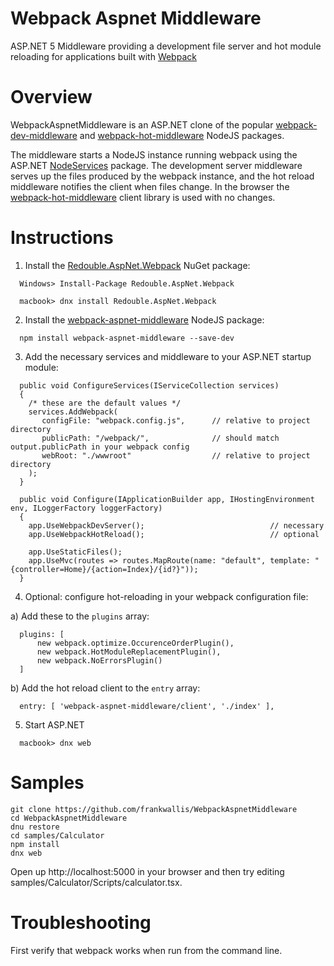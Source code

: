 # Webpack Aspnet Middleware

ASP.NET 5 Middleware providing a development file server and hot module reloading for applications built with [Webpack](https://github.com/webpack/webpack)

# Overview

WebpackAspnetMiddleware is an ASP.NET clone of the popular [webpack-dev-middleware](https://github.com/webpack/webpack-dev-middleware.git) and [webpack-hot-middleware](https://github.com/glenjamin/webpack-hot-middleware.git) NodeJS packages. 

The middleware starts a NodeJS instance running webpack using the ASP.NET [NodeServices](https://github.com/aspnet/NodeServices.git) package. The development server middleware serves up the files produced by the webpack instance, and the hot reload middleware notifies the client when files change. In the browser the [webpack-hot-middleware](https://github.com/glenjamin/webpack-hot-middleware.git) client library is used with no changes.

# Instructions
1) Install the [Redouble.AspNet.Webpack](https://www.nuget.org/packages/Redouble.Aspnet.Webpack/) NuGet package:
```
  Windows> Install-Package Redouble.AspNet.Webpack
```
```
  macbook> dnx install Redouble.AspNet.Webpack
```

2) Install the [webpack-aspnet-middleware](https://www.npmjs.com/package/webpack-aspnet-middleware) NodeJS package:
```
  npm install webpack-aspnet-middleware --save-dev
```

3) Add the necessary services and middleware to your ASP.NET startup module:
```
  public void ConfigureServices(IServiceCollection services)
  {    
    /* these are the default values */   
    services.AddWebpack(
       configFile: "webpack.config.js",      // relative to project directory
       publicPath: "/webpack/",              // should match output.publicPath in your webpack config
       webRoot: "./wwwroot"                  // relative to project directory
    );       
  }

  public void Configure(IApplicationBuilder app, IHostingEnvironment env, ILoggerFactory loggerFactory)
  {
    app.UseWebpackDevServer();                            // necessary
    app.UseWebpackHotReload();                            // optional

    app.UseStaticFiles();
    app.UseMvc(routes => routes.MapRoute(name: "default", template: "{controller=Home}/{action=Index}/{id?}"));
  }
```

4) Optional: configure hot-reloading in your webpack configuration file:

a) Add these to the ```plugins``` array:
```
  plugins: [
      new webpack.optimize.OccurenceOrderPlugin(),
      new webpack.HotModuleReplacementPlugin(),
      new webpack.NoErrorsPlugin()
  ]
```
b) Add the hot reload client to the ```entry``` array:
```
  entry: [ 'webpack-aspnet-middleware/client', './index' ],
```
5) Start ASP.NET
```
  macbook> dnx web
```

# Samples

```
git clone https://github.com/frankwallis/WebpackAspnetMiddleware
cd WebpackAspnetMiddleware
dnu restore
cd samples/Calculator
npm install
dnx web
```
Open up http://localhost:5000 in your browser and then try editing samples/Calculator/Scripts/calculator.tsx.

# Troubleshooting

First verify that webpack works when run from the command line.

